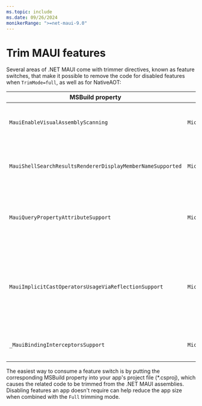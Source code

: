 ```yaml
---
ms.topic: include
ms.date: 09/26/2024
monikerRange: ">=net-maui-9.0"
---
```


# Trim MAUI features

Several areas of .NET MAUI come with trimmer directives, known as feature switches, that make it possible to remove the code for disabled features when `TrimMode=full`, as well as for NativeAOT:

| MSBuild property | AppContext switch | Description |
| ---------------- | ----------------- | ----------- |
| `MauiEnableVisualAssemblyScanning` | `Microsoft.Maui.RuntimeFeature.IsIVisualAssemblyScanningEnabled` | When set to `true`, .NET MAUI will scan assemblies for types implementing `IVisual` and for `[assembly:Visual(...)]` attributes, and will register these types. By default, this build property is set to `false`. |
| `MauiShellSearchResultsRendererDisplayMemberNameSupported` | `Microsoft.Maui.RuntimeFeature.IsShellSearchResultsRendererDisplayMemberNameSupported` | When set to `false`, the value of `SearchHandler.DisplayMemberName` will be ignored. Instead, you should provide an `ItemTemplate` to define the appearance of `SearchHandler` results. By default, this build property is set to `true`.|
| `MauiQueryPropertyAttributeSupport` | `Microsoft.Maui.RuntimeFeature.IsQueryPropertyAttributeSupported` | When set to `false`, `[QueryProperty(...)]` attributes won't be used to set property values when navigating. Instead, you should implement the <xref:Microsoft.Maui.Controls.IQueryAttributable> interface to accept query parameters. By default, this build property is set to `true`. |
| `MauiImplicitCastOperatorsUsageViaReflectionSupport` | `Microsoft.Maui.RuntimeFeature.IsImplicitCastOperatorsUsageViaReflectionSupported` | When set to `false`, .NET MAUI won't look for implicit cast operators when converting values from one type to another. This can affect bindings between properties with different types, and setting a property value of a bindable object with a value of a different type. Instead, you should define a `TypeConverter` for your type and attach it to the type using the `[TypeConverter(typeof(MyTypeConverter))]` attribute. By default, this build property is set to `true`.|
| `_MauiBindingInterceptorsSupport` | `Microsoft.Maui.RuntimeFeature.AreBindingInterceptorsSupported` | When set to `false`, .NET MAUI won't intercept any calls to the `SetBinding` methods and won't try to compile them. By default, this build property is set to `true`. |

The easiest way to consume a feature switch is by putting the corresponding MSBuild property into your app's project file (*.csproj), which causes the related code to be trimmed from the .NET MAUI assemblies. Disabling features an app doesn't require can help reduce the app size when combined with the `Full` trimming mode.
